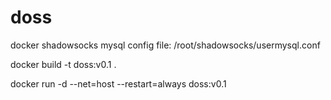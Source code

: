 # doss
docker shadowsocks
mysql config file: /root/shadowsocks/usermysql.conf

docker build -t doss:v0.1 .

docker run -d --net=host --restart=always doss:v0.1
